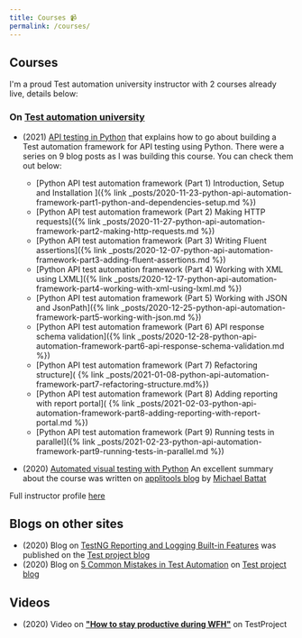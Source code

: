 ```yaml
---
title: Courses 📹
permalink: /courses/
---
```


## Courses

I'm a proud Test automation university instructor with 2 courses already live, details below:

### On [Test automation university](https://testautomationu.applitools.com/)

- (2021) [API testing in Python](https://testautomationu.applitools.com/python-api-testing/) that
  explains how to go about building a Test automation framework for API testing using Python. There
  were a series on 9 blog posts as I was building this course. You can check them out below:

  - [Python API test automation framework (Part 1) Introduction, Setup and Installation ]({% link
    _posts/2020-11-23-python-api-automation-framework-part1-python-and-dependencies-setup.md %})
  - [Python API test automation framework (Part 2) Making HTTP requests]({% link
    _posts/2020-11-27-python-api-automation-framework-part2-making-http-requests.md %})
  - [Python API test automation framework (Part 3) Writing Fluent assertions]({% link
    _posts/2020-12-07-python-api-automation-framework-part3-adding-fluent-assertions.md %})
  - [Python API test automation framework (Part 4) Working with XML using LXML]({% link
    _posts/2020-12-17-python-api-automation-framework-part4-working-with-xml-using-lxml.md %})
  - [Python API test automation framework (Part 5) Working with JSON and JsonPath]({% link
    _posts/2020-12-25-python-api-automation-framework-part5-working-with-json.md %})
  - [Python API test automation framework (Part 6) API response schema validation]({% link
    _posts/2020-12-28-python-api-automation-framework-part6-api-response-schema-validation.md %})
  - [Python API test automation framework (Part 7) Refactoring structure](
    {% link _posts/2021-01-08-python-api-automation-framework-part7-refactoring-structure.md%})
  - [Python API test automation framework (Part 8) Adding reporting with report portal](
    {% link _posts/2021-02-03-python-api-automation-framework-part8-adding-reporting-with-report-portal.md %})
  - [Python API test automation framework (Part 9) Running tests in parallel]({% link
    _posts/2021-02-23-python-api-automation-framework-part9-running-tests-in-parallel.md %})

- (2020)
  [Automated visual testing with Python](https://testautomationu.applitools.com/visual-testing-python/)
  An excellent summary about the course was written on
  [applitools blog](https://applitools.com/blog/test-visually-with-python-tau/) by
  [Michael Battat](https://applitools.com/blog/author/michaelbattat/)

Full instructor profile [here](https://testautomationu.applitools.com/instructors/gaurav_singh.html)

## Blogs on other sites

- (2020) Blog on
  [TestNG Reporting and Logging Built-in Features](https://blog.testproject.io/2020/01/23/testng-reporting-and-logging-built-in-features/)
  was published on the [Test project blog](https://blog.testproject.io/)
- (2020) Blog on
  [5 Common Mistakes in Test Automation](https://blog.testproject.io/2020/10/06/common-mistakes-in-test-automation/)
  on [Test project blog](https://blog.testproject.io/)

## Videos

- (2020) Video on [**"How to stay productive during WFH"**](https://youtu.be/XdGasWJBw6U) on
  TestProject
